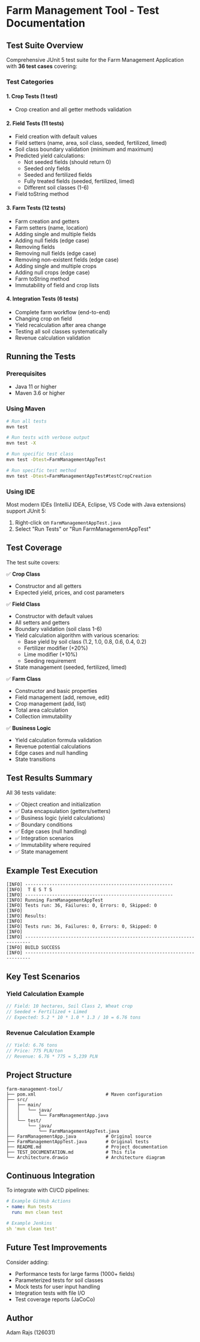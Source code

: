 # Farm Management Tool - Test Documentation

## Test Suite Overview

Comprehensive JUnit 5 test suite for the Farm Management Application with **36 test cases** covering:

### Test Categories

#### 1. **Crop Tests** (1 test)
- Crop creation and all getter methods validation

#### 2. **Field Tests** (11 tests)
- Field creation with default values
- Field setters (name, area, soil class, seeded, fertilized, limed)
- Soil class boundary validation (minimum and maximum)
- Predicted yield calculations:
  - Not seeded fields (should return 0)
  - Seeded only fields
  - Seeded and fertilized fields
  - Fully treated fields (seeded, fertilized, limed)
  - Different soil classes (1-6)
- Field toString method

#### 3. **Farm Tests** (12 tests)
- Farm creation and getters
- Farm setters (name, location)
- Adding single and multiple fields
- Adding null fields (edge case)
- Removing fields
- Removing null fields (edge case)
- Removing non-existent fields (edge case)
- Adding single and multiple crops
- Adding null crops (edge case)
- Farm toString method
- Immutability of field and crop lists

#### 4. **Integration Tests** (6 tests)
- Complete farm workflow (end-to-end)
- Changing crop on field
- Yield recalculation after area change
- Testing all soil classes systematically
- Revenue calculation validation

## Running the Tests

### Prerequisites
- Java 11 or higher
- Maven 3.6 or higher

### Using Maven

```bash
# Run all tests
mvn test

# Run tests with verbose output
mvn test -X

# Run specific test class
mvn test -Dtest=FarmManagementAppTest

# Run specific test method
mvn test -Dtest=FarmManagementAppTest#testCropCreation
```

### Using IDE
Most modern IDEs (IntelliJ IDEA, Eclipse, VS Code with Java extensions) support JUnit 5:
1. Right-click on `FarmManagementAppTest.java`
2. Select "Run Tests" or "Run FarmManagementAppTest"

## Test Coverage

The test suite covers:

✅ **Crop Class**
- Constructor and all getters
- Expected yield, prices, and cost parameters

✅ **Field Class**
- Constructor with default values
- All setters and getters
- Boundary validation (soil class 1-6)
- Yield calculation algorithm with various scenarios:
  - Base yield by soil class (1.2, 1.0, 0.8, 0.6, 0.4, 0.2)
  - Fertilizer modifier (+20%)
  - Lime modifier (+10%)
  - Seeding requirement
- State management (seeded, fertilized, limed)

✅ **Farm Class**
- Constructor and basic properties
- Field management (add, remove, edit)
- Crop management (add, list)
- Total area calculation
- Collection immutability

✅ **Business Logic**
- Yield calculation formula validation
- Revenue potential calculations
- Edge cases and null handling
- State transitions

## Test Results Summary

All 36 tests validate:
- ✅ Object creation and initialization
- ✅ Data encapsulation (getters/setters)
- ✅ Business logic (yield calculations)
- ✅ Boundary conditions
- ✅ Edge cases (null handling)
- ✅ Integration scenarios
- ✅ Immutability where required
- ✅ State management

## Example Test Execution

```
[INFO] -------------------------------------------------------
[INFO]  T E S T S
[INFO] -------------------------------------------------------
[INFO] Running FarmManagementAppTest
[INFO] Tests run: 36, Failures: 0, Errors: 0, Skipped: 0
[INFO] 
[INFO] Results:
[INFO] 
[INFO] Tests run: 36, Failures: 0, Errors: 0, Skipped: 0
[INFO]
[INFO] ------------------------------------------------------------------------
[INFO] BUILD SUCCESS
[INFO] ------------------------------------------------------------------------
```

## Key Test Scenarios

### Yield Calculation Example
```java
// Field: 10 hectares, Soil Class 2, Wheat crop
// Seeded + Fertilized + Limed
// Expected: 5.2 * 10 * 1.0 * 1.3 / 10 = 6.76 tons
```

### Revenue Calculation Example
```java
// Yield: 6.76 tons
// Price: 775 PLN/ton
// Revenue: 6.76 * 775 = 5,239 PLN
```

## Project Structure

```
farm-management-tool/
├── pom.xml                          # Maven configuration
├── src/
│   ├── main/
│   │   └── java/
│   │       └── FarmManagementApp.java
│   └── test/
│       └── java/
│           └── FarmManagementAppTest.java
├── FarmManagementApp.java           # Original source
├── FarmManagementAppTest.java       # Original tests
├── README.md                        # Project documentation
├── TEST_DOCUMENTATION.md            # This file
└── Architecture.drawio              # Architecture diagram
```

## Continuous Integration

To integrate with CI/CD pipelines:

```yaml
# Example GitHub Actions
- name: Run tests
  run: mvn clean test

# Example Jenkins
sh 'mvn clean test'
```

## Future Test Improvements

Consider adding:
- Performance tests for large farms (1000+ fields)
- Parameterized tests for soil classes
- Mock tests for user input handling
- Integration tests with file I/O
- Test coverage reports (JaCoCo)

## Author
Adam Rajs (126031)
